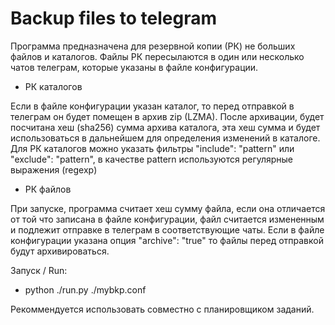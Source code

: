 # Backup files to telegram
Программа предназначена для резервной копии (РК) не больших файлов и каталогов.
Файлы РК пересылаются в один или несколько чатов телеграм, которые указаны в файле конфигурации.

- РК каталогов

Если в файле конфигурации указан каталог, то перед отправкой в телеграм он будет помещен в архив zip (LZMA).
После архивации, будет посчитана хеш (sha256) сумма архива каталога, эта хеш сумма и будет использоваться в дальнейшем для определения изменений в каталоге.
Для РК каталогов можно указать фильтры "include": "pattern" или "exclude": "pattern", в качестве pattern используются регулярные выражения (regexp)

- РК файлов

При запуске, программа считает хеш сумму файла, если она отличается от той что записана в файле конфигурации, файл считается измененным и подлежит отправке в телеграм в соответствующие чаты.
Если в файле конфигурации указана опция "archive": "true" то файлы перед отправкой будут архивироваться.

Запуск / Run:
- python ./run.py ./mybkp.conf

Рекоммендуется использовать совместно с планировщиком заданий.


